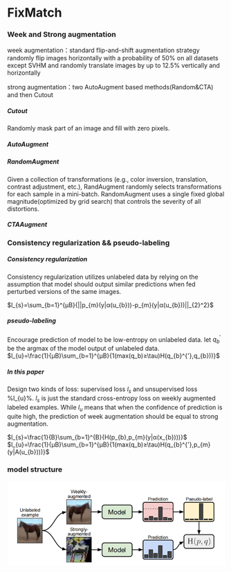 # FixMatch
### Week and Strong augmentation
week augmentation：standard flip-and-shift augmentation strategy  
randomly flip images horizontally with a probability of 50% on all datasets except SVHM and randomly translate images by up to 12.5% vertically and horizontally  

strong augmentation：two AutoAugment based methods(Random&CTA) and then Cutout  
##### Cutout
Randomly mask part of an image and fill with zero pixels.
##### AutoAugment

##### RandomAugment
Given a collection of transformations (e.g., color inversion, translation, contrast adjustment, etc.),
RandAugment randomly selects transformations for each sample in a mini-batch. RandomAugment uses a single fixed global magnitude(optimized by grid search) that controls the severity of all distortions. 

##### CTAAugment

### Consistency regularization && pseudo-labeling
##### Consistency regularization
Consistency regularization utilizes unlabeled data by relying on the assumption that model should output similar predictions when fed perturbed versions of the same images.  

$l_{s}=\sum_{b=1}^{µB}{||p_{m}(y|α(u_{b}))-p_{m}(y|α(u_{b}))||_{2}^2}$

##### pseudo-labeling
Encourage prediction of model to be low-entropy on unlabeled data. let $q_{b}^{'}$ be the argmax of the model output of unlabeled data.  
$l_{u}=\frac{1}{μB}\sum_{b=1}^{μB}{1(max(q_b)≥\tau)H(q_{b}^{'},q_{b}))}$

##### In this paper
Design two kinds of loss: supervised loss $l_{s}$ and unsupervised loss %l_{u}%. $l_{s}$ is just the standard cross-entropy loss on weekly augmented labeled examples. While $l_{u}$ means that when the confidence of prediction is quite high, the prediction of week augmentation should be equal to strong augmentation.  

$l_{s}=\frac{1}{B}\sum_{b=1}^{B}{H(p_{b},p_{m}(y|α(x_{b})))}$
$l_{u}=\frac{1}{μB}\sum_{b=1}^{μB}{1(max(q_b)≥\tau)H(q_{b}^{'},p_{m}(y|A(u_{b})))}$

### model structure
![image](picture/fixmatch.png)

